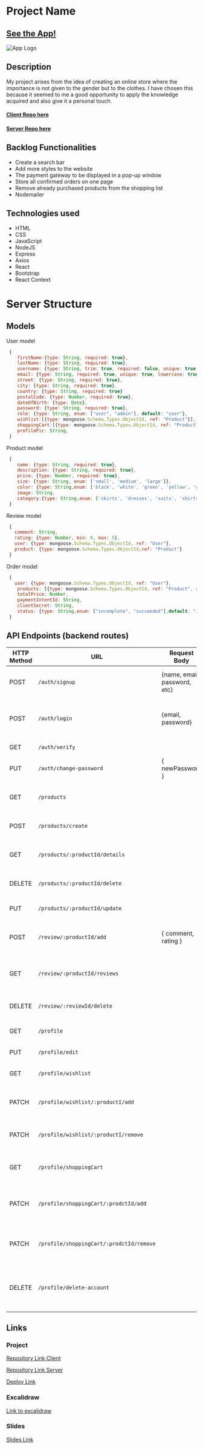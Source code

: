 
# Project Name

## [See the App!](https://wethem-project.netlify.app/)

![App Logo](./img/logo.png)

## Description

My project arises from the idea of creating an online store where the importance is not given to the gender but to the clothes. I have chosen this because it seemed to me a good opportunity to apply the knowledge acquired and also give it a personal touch.

#### [Client Repo here](https://github.com/aliciaurds/wethem-client)
#### [Server Repo here](https://github.com/aliciaurds/wethem-server)

## Backlog Functionalities

- Create a search bar
- Add more styles to the website
- The payment gateway to be displayed in a pop-up window
- Store all confirmed orders on one page
- Remove already purchased products from the shopping list
- Nodemailer


## Technologies used

- HTML
- CSS
- JavaScript
- NodeJS
- Express
- Axios
- React
- Bootstrap
- React Context


# Server Structure

## Models

User model

```javascript
 {
    firstName:{type: String, required: true},
    lastName: {type: String, required: true},
    username: {type: String, trim: true, required: false, unique: true, lowercase: true }
    email: {type: String, required: true, unique: true, lowercase: true,trim: true},
    street: {type: String, required: true},
    city: {type: String, required: true},
    country: {type: String, required: true}
    postalCode: {type: Number, required: true},  
    dateOfBirth: {type: Date},
    password: {type: String, required: true},
    role: {type: String, enum: ["user", "admin"], default: "user"},
    wishlist:[{type: mongoose.Schema.Types.ObjectId, ref: "Product"}],
    shoppingCart:[{type: mongoose.Schema.Types.ObjectId, ref: "Product"}], 
    profilePic: String,
 }
```

Product model

```javascript
 {
    name: {type: String, required: true},
    description: {type: String, required: true},
    price: {type: Number, required: true},
    size: {type: String, enum: ['small', 'medium', 'large']},
    color: {type: String,enum: ['black', 'white', 'green', 'yellow', 'grey', 'orange', 'pink', 'brown', 'purple', 'red', 'blue']}, 
    image: String,
    category:{type: String,enum: ['skirts', 'dresses', 'suits', 'shirts', 'trousers', 'jeans', 'sport', 'coats', 'jackets', 'hoodies', 'accessories']}
 }
```

Review model

```javascript
 {
   comment: String,    
   rating: {type: Number, min: 0, max: 5},
   user: {type: mongoose.Schema.Types.ObjectId, ref: "User"},
   product: {type: mongoose.Schema.Types.ObjectId,ref: "Product"}
 }
```
Order model

```javascript
 {
   user: {type: mongoose.Schema.Types.ObjectId, ref: "User"},
    products: [{type: mongoose.Schema.Types.ObjectId, ref: "Product", required: true}],
    totalPrice: Number,
    paymentIntentId: String,
    clientSecret: String,
    status: {type: String,enum: ["incomplete", "succeeded"],default: "incomplete"},
 }
```

## API Endpoints (backend routes)

| HTTP Method | URL                                      | Request Body                 | Success status | Error Status | Description                                                    |
| ----------- | ---------------------------------------- | ---------------------------- | -------------- | ------------ | -------------------------------------------------------------- |
| POST        | `/auth/signup`                           | {name, email, password, etc} | 201            | 400          | Registers the user in the Database                             |
| POST        | `/auth/login`                            | {email, password}            | 200            | 400          | Validates credentials, creates and sends Token                 |
| GET         | `/auth/verify`                           |                              | 200            | 401          | Verifies the user Token                                        |
| PUT         | `/auth/change-password`                  | { newPassword }              | 200            | 400          | Updates user password                                          |
|GET	      | `/products`                              |		                        | 200	         |              | Retrieves all products with name and image                     |   
|POST	      | `/products/create`                       |	 	                        | 201	         |              | Creates a new product                                          |
|GET	      | `/products/:productId/details`           |		                        | 200	         |              | Retrieves details of a specific product                        |
|DELETE	      | `/products/:productId/delete`	         |	                            | 200	         |              | Deletes a specific product                                     |
|PUT	      | `/products/:productId/update`            |	                            | 200	         |              | Updates a specific product                                     |
|POST	      | `/review/:productId/add`                 |	{ comment, rating }         | 201	         |              | Adds a review to a specific product                            |
|GET	      | `/review/:productId/reviews`             |		                        | 200	         |              | Retrieves all reviews for a specific product                   |
|DELETE	      | `/review/:reviewId/delete`               |	                            | 200	         |              | Deletes a specific review                                      |
|GET	      | `/profile`	                             |	                            | 200	         |              | Retrieves user profile details                                 |
|PUT	      | `/profile/edit`	                         |                              | 200	         |              | Updates user profile                                           |
|GET	      | `/profile/wishlist`	                     |	                            | 200	         |              | Retrieves user's wishlist                                      |
|PATCH	      | `/profile/wishlist/:productI/add`	     |	                            | 200	         |              | Adds product to user's wishlist                                |
|PATCH	      | `/profile/wishlist/:productI/remove`     |	                            | 200	         |              | Removes product from user's wishlist                           |
|GET	      | `/profile/shoppingCart`	                 |	                            | 200	         |              | Retrieves user's shopping cart                                 |
|PATCH	      | `/profile/shoppingCart/:prodctId/add`	 |	                            | 200	         |              | Adds product to user's shopping cart                           |
|PATCH	      | `/profile/shoppingCart/:prodctId/remove` |		                        | 200	         |              | Removes product from user's shopping cart                      |
|DELETE	      | `/profile/delete-account`                |		                        | 200	         |              | Deletes user account and associated reviews                      


  
## Links

### Project

[Repository Link Client](https://github.com/aliciaurds/wethem-client)

[Repository Link Server](https://github.com/aliciaurds/wethem-server)

[Deploy Link](https://wethem-project.netlify.app/)

### Excalidraw

[Link to excalidraw](https://excalidraw.com/#json=6eFiMtdQT7EzQPPjtzqOZ,awRADYs52IFH7K709cPsXw)

### Slides

[Slides Link](www.your-slides-url-here.com)